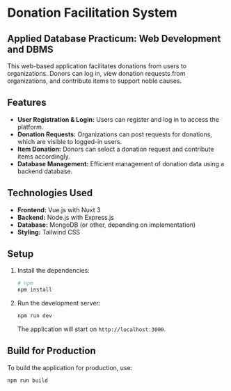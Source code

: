 # Donation Facilitation System

## Applied Database Practicum: Web Development and DBMS

This web-based application facilitates donations from users to organizations. Donors can log in, view donation requests from organizations, and contribute items to support noble causes.

## Features
- **User Registration & Login:** Users can register and log in to access the platform.
- **Donation Requests:** Organizations can post requests for donations, which are visible to logged-in users.
- **Item Donation:** Donors can select a donation request and contribute items accordingly.
- **Database Management:** Efficient management of donation data using a backend database.

## Technologies Used
- **Frontend:** Vue.js with Nuxt 3
- **Backend:** Node.js with Express.js
- **Database:** MongoDB (or other, depending on implementation)
- **Styling:** Tailwind CSS

## Setup

1. Install the dependencies:

    ```bash
    # npm
    npm install
    ```

2. Run the development server:

    ```bash
    npm run dev
    ```

    The application will start on `http://localhost:3000`.

## Build for Production

To build the application for production, use:

```bash
npm run build

